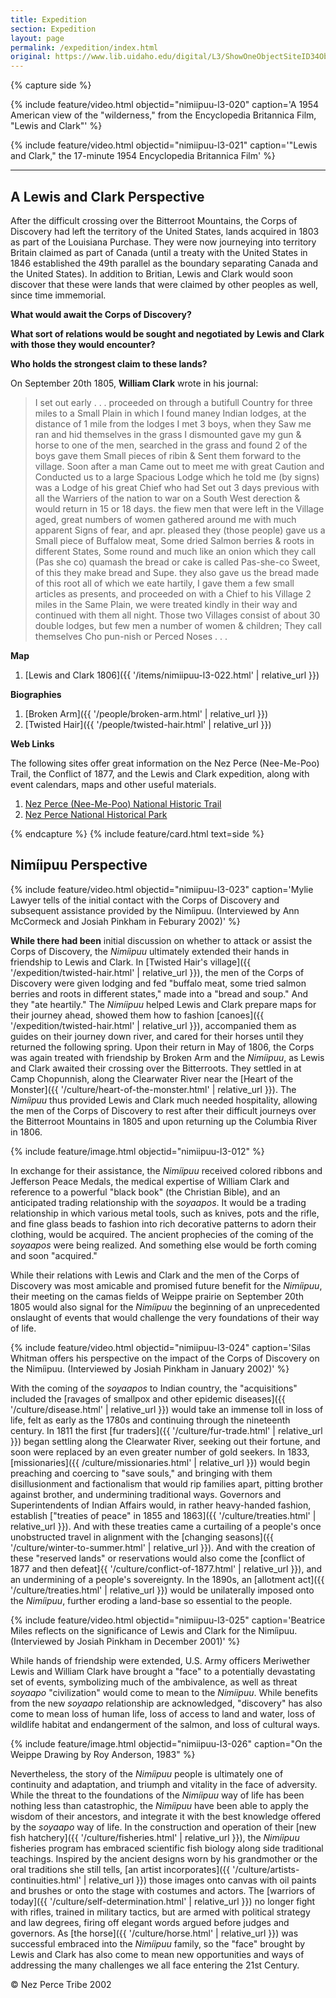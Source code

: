 ```yaml
---
title: Expedition
section: Expedition
layout: page
permalink: /expedition/index.html
original: https://www.lib.uidaho.edu/digital/L3/ShowOneObjectSiteID34ObjectID80ExpeditionID.html
---
```


{% capture side %}

{% include feature/video.html objectid="nimiipuu-l3-020" caption='A 1954 American view of the "wilderness," from the Encyclopedia Britannica Film, "Lewis and Clark"' %}

{% include feature/video.html objectid="nimiipuu-l3-021" caption='"Lewis and Clark," the 17-minute 1954 Encyclopedia Britannica Film' %}

------

## A Lewis and Clark Perspective

After the difficult crossing over the Bitterroot Mountains, the Corps of Discovery had left the territory of the United States, lands acquired in 1803 as part of the Louisiana Purchase. They were now journeying into territory Britain claimed as part of Canada (until a treaty with the United States in 1846 established the 49th parallel as the boundary separating Canada and the United States). In addition to Britian, Lewis and Clark would soon discover that these were lands that were claimed by other peoples as well, since time immemorial.

**What would await the Corps of Discovery?**

**What sort of relations would be sought and negotiated by Lewis and Clark with those they would encounter?**

**Who holds the strongest claim to these lands?**

On September 20th 1805, **William Clark** wrote in his journal:

> I set out early . . . proceeded on through a butifull Country for three miles to a Small Plain in which I found maney Indian lodges, at the distance of 1 mile from the lodges I met 3 boys, when they Saw me ran and hid themselves in the grass I dismounted gave my gun & horse to one of the men, searched in the grass and found 2 of the boys gave them Small pieces of ribin & Sent them forward to the village. Soon after a man Came out to meet me with great Caution and Conducted us to a large Spacious Lodge which he told me (by signs) was a Lodge of his great Chief who had Set out 3 days previous with all the Warriers of the nation to war on a South West derection & would return in 15 or 18 days. the fiew men that were left in the Village aged, great numbers of women gathered around me with much apparent Signs of fear, and apr. pleased they (those people) gave us a Small piece of Buffalow meat, Some dried Salmon berries & roots in different States, Some round and much like an onion which they call (Pas she co) quamash the bread or cake is called Pas-she-co Sweet, of this they make bread and Supe. they also gave us the bread made of this root all of which we eate hartily, I gave them a few small articles as presents, and proceeded on with a Chief to his Village 2 miles in the Same Plain, we were treated kindly in their way and continued with them all night. Those two Villages consist of about 30 double lodges, but few men a number of women & children; They call themselves Cho pun-nish or Perced Noses . . .

**Map**

1.  [Lewis and Clark 1806]({{ '/items/nimiipuu-l3-022.html' | relative_url }})

**Biographies**

1.  [Broken Arm]({{ '/people/broken-arm.html' | relative_url }})
2.  [Twisted Hair]({{ '/people/twisted-hair.html' | relative_url }})

**Web Links**

The following sites offer great information on the Nez Perce (Nee-Me-Poo) Trail, the Conflict of 1877, and the Lewis and Clark expedition, along with event calendars, maps and other useful materials.

1.  [Nez Perce (Nee-Me-Poo) National Historic Trail](https://www.nps.gov/places/000/nez-perce-national-historic-trail.htm)
2.  [Nez Perce National Historical Park](http://www.nps.gov/nepe/)

{% endcapture %}
{% include feature/card.html text=side %}

## Nimíipuu Perspective

{% include feature/video.html objectid="nimiipuu-l3-023" caption='Mylie Lawyer tells of the initial contact with the Corps of Discovery and subsequent assistance provided by the Nimíipuu. (Interviewed by Ann McCormeck and Josiah Pinkham in Feburary 2002)' %}

**While there had been** initial discussion on whether to attack or assist the Corps of Discovery, the _Nimíipuu_ ultimately extended their hands in friendship to Lewis and Clark. In [Twisted Hair's village]({{ '/expedition/twisted-hair.html' | relative_url }}), the men of the Corps of Discovery were given lodging and fed "buffalo meat, some tried salmon berries and roots in different states," made into a "bread and soup." And they "ate heartily." The _Nimíipuu_ helped Lewis and Clark prepare maps for their journey ahead, showed them how to fashion [canoes]({{ '/expedition/twisted-hair.html' | relative_url }}), accompanied them as guides on their journey down river, and cared for their horses until they returned the following spring. Upon their return in May of 1806, the Corps was again treated with friendship by Broken Arm and the _Nimíipuu_, as Lewis and Clark awaited their crossing over the Bitterroots. They settled in at Camp Chopunnish, along the Clearwater River near the [Heart of the Monster]({{ '/culture/heart-of-the-monster.html' | relative_url }}). The _Nimíipuu_ thus provided Lewis and Clark much needed hospitality, allowing the men of the Corps of Discovery to rest after their difficult journeys over the Bitterroot Mountains in 1805 and upon returning up the Columbia River in 1806.

{% include feature/image.html objectid="nimiipuu-l3-012" %}

In exchange for their assistance, the _Nimíipuu_ received colored ribbons and Jefferson Peace Medals, the medical expertise of William Clark and reference to a powerful "black book" (the Christian Bible), and an anticipated trading relationship with the _soyaapos_. It would be a trading relationship in which various metal tools, such as knives, pots and the rifle, and fine glass beads to fashion into rich decorative patterns to adorn their clothing, would be acquired. The ancient prophecies of the coming of the _soyaapos_ were being realized. And something else would be forth coming and soon "acquired."

While their relations with Lewis and Clark and the men of the Corps of Discovery was most amicable and promised future benefit for the _Nimíipuu_, their meeting on the camas fields of Weippe prairie on September 20th 1805 would also signal for the _Nimíipuu_ the beginning of an unprecedented onslaught of events that would challenge the very foundations of their way of life.

{% include feature/video.html objectid="nimiipuu-l3-024" caption='Silas Whitman offers his perspective on the impact of the Corps of Discovery on the Nimíipuu. (Interviewed by Josiah Pinkham in January 2002)' %}

With the coming of the _soyaapos_ to Indian country, the "acquisitions" included the [ravages of smallpox and other epidemic diseases]({{ '/culture/disease.html' | relative_url }}) would take an immense toll in loss of life, felt as early as the 1780s and continuing through the nineteenth century. In 1811 the first [fur traders]({{ '/culture/fur-trade.html' | relative_url }}) began settling along the Clearwater River, seeking out their fortune, and soon were replaced by an even greater number of gold seekers. In 1833, [missionaries]({{ /culture/missionaries.html' | relative_url }}) would begin preaching and coercing to "save souls," and bringing with them disillusionment and factionalism that would rip families apart, pitting brother against brother, and undermining traditional ways. Governors and Superintendents of Indian Affairs would, in rather heavy-handed fashion, establish ["treaties of peace" in 1855 and 1863]({{ '/culture/treaties.html' | relative_url }}). And with these treaties came a curtailing of a people's once unobstructed travel in alignment with the [changing seasons]({{ '/culture/winter-to-summer.html' | relative_url }}). And with the creation of these "reserved lands" or reservations would also come the [conflict of 1877 and then defeat]{{ '/culture/conflict-of-1877.html' | relative_url }}), and an undermining of a people's sovereignty. In the 1890s, an [allotment act]({{ '/culture/treaties.html' | relative_url }}) would be unilaterally imposed onto the _Nimíipuu_, further eroding a land-base so essential to the people.

{% include feature/video.html objectid="nimiipuu-l3-025" caption='Beatrice Miles reflects on the significance of Lewis and Clark for the Nimíipuu. (Interviewed by Josiah Pinkham in December 2001)' %}

While hands of friendship were extended, U.S. Army officers Meriwether Lewis and William Clark have brought a "face" to a potentially devastating set of events, symbolizing much of the ambivalence, as well as threat _soyaapo_ "civilization" would come to mean to the _Nimíipuu_. While benefits from the new _soyaapo_ relationship are acknowledged, "discovery" has also come to mean loss of human life, loss of access to land and water, loss of wildlife habitat and endangerment of the salmon, and loss of cultural ways.

{% include feature/image.html objectid="nimiipuu-l3-026" caption="On the Weippe Drawing by Roy Anderson, 1983" %}

Nevertheless, the story of the _Nimíipuu_ people is ultimately one of continuity and adaptation, and triumph and vitality in the face of adversity. While the threat to the foundations of the _Nimíipuu_ way of life has been nothing less than catastrophic, the _Nimíipuu_ have been able to apply the wisdom of their ancestors, and integrate it with the best knowledge offered by the _soyaapo_ way of life. In the construction and operation of their [new fish hatchery]({{ '/culture/fisheries.html' | relative_url }}), the _Nimíipuu_ fisheries program has embraced scientific fish biology along side traditional teachings. Inspired by the ancient designs worn by his grandmother or the oral traditions she still tells, [an artist incorporates]({{ '/culture/artists-continuities.html' | relative_url }}) those images onto canvas with oil paints and brushes or onto the stage with costumes and actors. The [warriors of today]({{ '/culture/self-determination.html' | relative_url }}) no longer fight with rifles, trained in military tactics, but are armed with political strategy and law degrees, firing off elegant words argued before judges and governors. As [the horse]({{ '/culture/horse.html' | relative_url }}) was successful embraced into the _Nimíipuu_ family, so the "face" brought by Lewis and Clark has also come to mean new opportunities and ways of addressing the many challenges we all face entering the 21st Century.

© Nez Perce Tribe 2002
